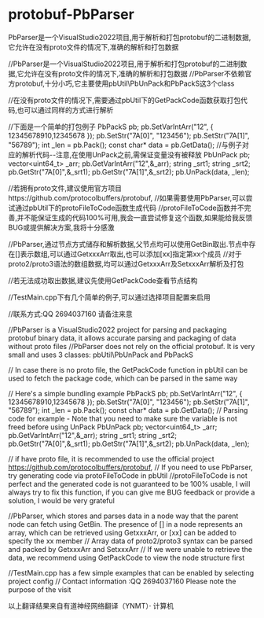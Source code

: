 # protobuf-PbParser
PbParser是一个VisualStudio2022项目,用于解析和打包protobuf的二进制数据,它允许在没有proto文件的情况下,准确的解析和打包数据

//PbParser是一个VisualStudio2022项目,用于解析和打包protobuf的二进制数据,它允许在没有proto文件的情况下,准确的解析和打包数据
//PbParser不依赖官方protobuf,十分小巧,它主要使用pbUtil\PbUnPack和PbPackS这3个class


//在没有proto文件的情况下,需要通过pbUtil下的GetPackCode函数获取打包代码,也可以通过同样的方式进行解析

//下面是一个简单的打包例子
PbPackS pb;
pb.SetVarIntArr("12", { 12345678910,12345678 });
pb.SetStr("7A[0]", "123456");
pb.SetStr("7A[1]", "56789");
int _len = pb.Pack();
const char* data = pb.GetData();
//与例子对应的解析代码--注意,在使用UnPack之前,需保证变量没有被释放
PbUnPack pb;
vector<uint64_t> _arr;
pb.GetVarIntArr("12",&_arr);
string _srt1;
string _srt2;
pb.GetStr("7A[0]",&_srt1);
pb.GetStr("7A[1]",&_srt2);
pb.UnPack(data, _len);

//若拥有proto文件,建议使用官方项目https://github.com/protocolbuffers/protobuf,
//如果需要使用PbParser,可以尝试通过pbUtil下的protoFileToCode函数生成代码
//protoFileToCode函数并不完善,并不能保证生成的代码100%可用,我会一直尝试修复这个函数,如果能给我反馈BUG或提供解决方案,我将十分感激


//PbParser,通过节点方式储存和解析数据,父节点均可以使用GetBin取出.节点中存在[]表示数组,可以通过GetxxxArr取出,也可以添加[xx]指定第xx个成员
//对于proto2/proto3语法的数组数据,均可以通过GetxxxArr及SetxxxArr解析及打包

//若无法成功取出数据,建议先使用GetPackCode查看节点结构

//TestMain.cpp下有几个简单的例子,可以通过选择项目配置来启用

//联系方式:QQ 2694037160 请备注来意





//PbParser is a VisualStudio2022 project for parsing and packaging protobuf binary data, it allows accurate parsing and packaging of data without proto files
//PbParser does not rely on the official protobuf. It is very small and uses 3 classes: pbUtil\PbUnPack and PbPackS

// In case there is no proto file, the GetPackCode function in pbUtil can be used to fetch the package code, which can be parsed in the same way

// Here's a simple bundling example
PbPackS pb;
pb.SetVarIntArr("12", { 12345678910,12345678 });
pb.SetStr("7A[0]", "123456");
pb.SetStr("7A[1]", "56789");
int _len = pb.Pack();
const char* data = pb.GetData();
// Parsing code for example - Note that you need to make sure the variable is not freed before using UnPack
PbUnPack pb;
vector<uint64_t> _arr;
pb.GetVarIntArr("12",&_arr);
string _srt1;
string _srt2;
pb.GetStr("7A[0]",&_srt1);
pb.GetStr("7A[1]",&_srt2);
pb.UnPack(data, _len);

// if have proto file, it is recommended to use the official project https://github.com/protocolbuffers/protobuf,
// If you need to use PbParser, try generating code via protoFileToCode in pbUtil
//protoFileToCode is not perfect and the generated code is not guaranteed to be 100% usable, I will always try to fix this function, if you can give me BUG feedback or provide a solution, I would be very grateful


//PbParser, which stores and parses data in a node way that the parent node can fetch using GetBin. The presence of [] in a node represents an array, which can be retrieved using GetxxxArr, or [xx] can be added to specify the xx member
// Array data of proto2/proto3 syntax can be parsed and packed by GetxxxArr and SetxxxArr
// If we were unable to retrieve the data, we recommend using GetPackCode to view the node structure first

//TestMain.cpp has a few simple examples that can be enabled by selecting project config
// Contact information :QQ 2694037160 Please note the purpose of the visit

以上翻译结果来自有道神经网络翻译（YNMT）· 计算机
